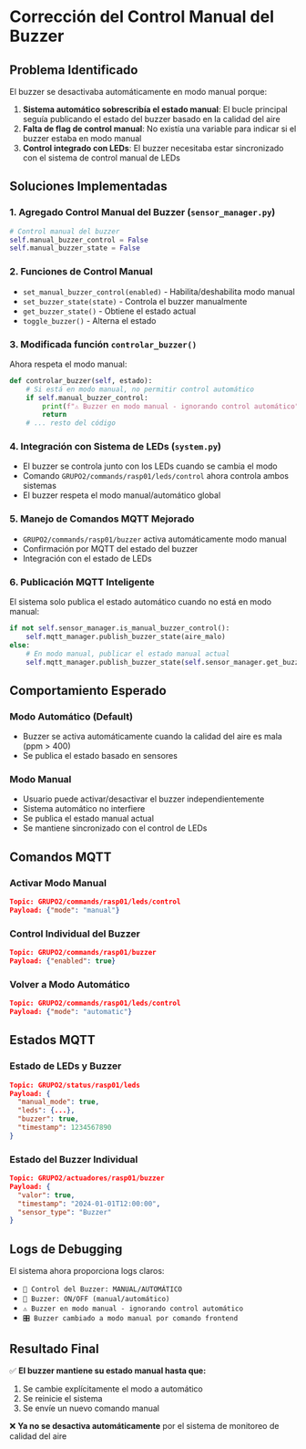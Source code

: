 # Corrección del Control Manual del Buzzer

## Problema Identificado
El buzzer se desactivaba automáticamente en modo manual porque:

1. **Sistema automático sobrescribía el estado manual**: El bucle principal seguía publicando el estado del buzzer basado en la calidad del aire
2. **Falta de flag de control manual**: No existía una variable para indicar si el buzzer estaba en modo manual
3. **Control integrado con LEDs**: El buzzer necesitaba estar sincronizado con el sistema de control manual de LEDs

## Soluciones Implementadas

### 1. **Agregado Control Manual del Buzzer** (`sensor_manager.py`)
```python
# Control manual del buzzer
self.manual_buzzer_control = False
self.manual_buzzer_state = False
```

### 2. **Funciones de Control Manual**
- `set_manual_buzzer_control(enabled)` - Habilita/deshabilita modo manual
- `set_buzzer_state(state)` - Controla el buzzer manualmente
- `get_buzzer_state()` - Obtiene el estado actual
- `toggle_buzzer()` - Alterna el estado

### 3. **Modificada función `controlar_buzzer()`**
Ahora respeta el modo manual:
```python
def controlar_buzzer(self, estado):
    # Si está en modo manual, no permitir control automático
    if self.manual_buzzer_control:
        print(f"⚠️ Buzzer en modo manual - ignorando control automático")
        return
    # ... resto del código
```

### 4. **Integración con Sistema de LEDs** (`system.py`)
- El buzzer se controla junto con los LEDs cuando se cambia el modo
- Comando `GRUPO2/commands/rasp01/leds/control` ahora controla ambos sistemas
- El buzzer respeta el modo manual/automático global

### 5. **Manejo de Comandos MQTT Mejorado**
- `GRUPO2/commands/rasp01/buzzer` activa automáticamente modo manual
- Confirmación por MQTT del estado del buzzer
- Integración con el estado de LEDs

### 6. **Publicación MQTT Inteligente**
El sistema solo publica el estado automático cuando no está en modo manual:
```python
if not self.sensor_manager.is_manual_buzzer_control():
    self.mqtt_manager.publish_buzzer_state(aire_malo)
else:
    # En modo manual, publicar el estado manual actual
    self.mqtt_manager.publish_buzzer_state(self.sensor_manager.get_buzzer_state())
```

## Comportamiento Esperado

### Modo Automático (Default)
- Buzzer se activa automáticamente cuando la calidad del aire es mala (ppm > 400)
- Se publica el estado basado en sensores

### Modo Manual
- Usuario puede activar/desactivar el buzzer independientemente
- Sistema automático no interfiere
- Se publica el estado manual actual
- Se mantiene sincronizado con el control de LEDs

## Comandos MQTT

### Activar Modo Manual
```json
Topic: GRUPO2/commands/rasp01/leds/control
Payload: {"mode": "manual"}
```

### Control Individual del Buzzer
```json
Topic: GRUPO2/commands/rasp01/buzzer
Payload: {"enabled": true}
```

### Volver a Modo Automático
```json
Topic: GRUPO2/commands/rasp01/leds/control
Payload: {"mode": "automatic"}
```

## Estados MQTT

### Estado de LEDs y Buzzer
```json
Topic: GRUPO2/status/rasp01/leds
Payload: {
  "manual_mode": true,
  "leds": {...},
  "buzzer": true,
  "timestamp": 1234567890
}
```

### Estado del Buzzer Individual
```json
Topic: GRUPO2/actuadores/rasp01/buzzer
Payload: {
  "valor": true,
  "timestamp": "2024-01-01T12:00:00",
  "sensor_type": "Buzzer"
}
```

## Logs de Debugging
El sistema ahora proporciona logs claros:
- `🔧 Control del Buzzer: MANUAL/AUTOMÁTICO`
- `🔔 Buzzer: ON/OFF (manual/automático)`
- `⚠️ Buzzer en modo manual - ignorando control automático`
- `🎛️ Buzzer cambiado a modo manual por comando frontend`

## Resultado Final
✅ **El buzzer mantiene su estado manual hasta que:**
1. Se cambie explícitamente el modo a automático
2. Se reinicie el sistema
3. Se envíe un nuevo comando manual

❌ **Ya no se desactiva automáticamente** por el sistema de monitoreo de calidad del aire 
